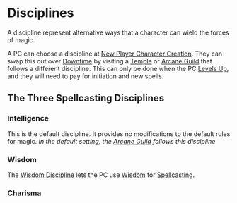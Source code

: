 # Disciplines
A discipline represent alternative ways that a character can wield the forces of magic.

A PC can choose a discipline at [New Player Character Creation](../../../Character%20Creation/New%20Player%20Character%20Creation.md). They can swap this out over [Downtime](../../../Player%20Characters/Derived%20Statistics/Level.md#Downtime) by visiting a [Temple](../../../Economy/Detailed%20Prices/Relevant%20Prices/Temple%20Services.md) or [Arcane Guild](../../Economy/Detailed%20Prices/Relevant%20Prices/Arcane%20Guild.md) that follows a different discipline. This can only be done when the PC [Levels Up](../../Player%20Characters/Derived%20Statistics/Level.md#Level%20Up), and they will need to pay for initiation and new spells.
## The Three Spellcasting Disciplines
### Intelligence
This is the default discipline. It provides no modifications to the default rules for magic.
*In the default setting, the [Arcane Guild](../../Economy/Detailed%20Prices/Relevant%20Prices/Arcane%20Guild.md) follows this discipline*
### Wisdom
The [Wisdom Discipline](Wisdom%20Discipline.md) lets the PC use [Wisdom](../../Player%20Characters/Chosen%20Statistics/Wisdom.md) for [Spellcasting](../Spellcasting.md).
### Charisma
